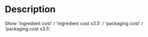 
# Description

Show 'ingredient cost' / 'ingredient cost x3.5' / 'packaging cost' / 'packaging cost x3.5'.
